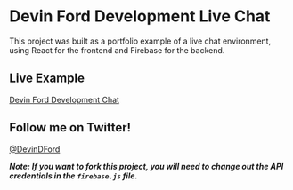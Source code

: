 # Devin Ford Development Live Chat
This project was built as a portfolio example of a live chat environment, using React for the frontend and Firebase for the backend.

## Live Example
[Devin Ford Development Chat](https://chat.devinford.dev)

## Follow me on Twitter!
[@DevinDFord](https://twitter.com/devindford)

**_Note: If you want to fork this project, you will need to change out the API credentials in the `firebase.js` file._**
